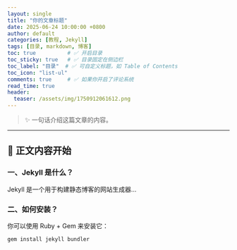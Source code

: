 ```yaml
---
layout: single
title: "你的文章标题"
date: 2025-06-24 10:00:00 +0800
author: default
categories: [教程, Jekyll]
tags: [目录, markdown, 博客]
toc: true          # ✅ 开启目录
toc_sticky: true   # ✅ 目录固定在侧边栏
toc_label: "目录"  # ✅ 可自定义标题，如 Table of Contents
toc_icon: "list-ul"
comments: true     # ✅ 如果你开启了评论系统
read_time: true
header:
  teaser: /assets/img/1750912061612.png
---
```


> ✨ 一句话介绍这篇文章的内容。

---

## 📝 正文内容开始

### 一、Jekyll 是什么？

Jekyll 是一个用于构建静态博客的网站生成器...

### 二、如何安装？

你可以使用 Ruby + Gem 来安装它：

```bash
gem install jekyll bundler
